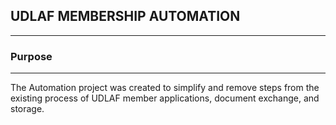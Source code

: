 ## **UDLAF MEMBERSHIP AUTOMATION**
_____
### **Purpose**
____
The Automation project was created to simplify and remove steps from the existing process of UDLAF member applications, document exchange, and storage.
